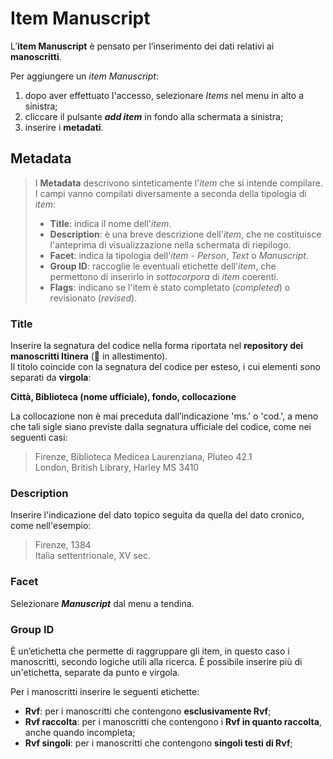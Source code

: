 # Item Manuscript

L’__**item Manuscript**__ è pensato per l’inserimento dei dati relativi ai **manoscritti**. 

Per aggiungere un _item Manuscript_:  
1. dopo aver effettuato l'accesso, selezionare _Items_ nel menu in alto a sinistra;  
2. cliccare il pulsante **_add item_** in fondo alla schermata a sinistra;  
3. inserire i **metadati**.

## Metadata 

>   I **Metadata** descrivono sinteticamente l'_item_ che si intende compilare. I campi vanno compilati diversamente a seconda della tipologia di _item_:  
>   * **Title**: indica il nome dell'_item_.  
>   * **Description**: è una breve descrizione dell'_item_, che ne costituisce l'anteprima di visualizzazione nella schermata di riepilogo.  
>   * **Facet**: indica la tipologia dell'_item_ - _Person_, _Text_ o _Manuscript_.   
>   * **Group ID**: raccoglie le eventuali etichette dell'_item_, che permettono di inserirlo in _sottocorpora_ di _item_ coerenti.   
>   * **Flags**: indicano se l'item è stato completato (_completed_) o revisionato (_revised_). 

### Title

Inserire la segnatura del codice nella forma riportata nel **repository dei manoscritti Itinera** (🚧 in allestimento).  
Il titolo coincide con la segnatura del codice per esteso, i cui elementi sono separati da **virgola**:

**Città, Biblioteca (nome ufficiale), fondo, collocazione**

La collocazione non è mai preceduta dall’indicazione 'ms.' o 'cod.', a meno che tali sigle siano previste dalla segnatura ufficiale del codice, come nei seguenti casi:  
> Firenze, Biblioteca Medicea Laurenziana, Pluteo 42.1  
> London, British Library, Harley MS 3410 </sub>


### Description
Inserire l'indicazione del dato topico seguita da quella del dato cronico, come nell'esempio:  
> Firenze, 1384  
> Italia settentrionale, XV sec.  


### Facet

Selezionare _**Manuscript**_ dal menu a tendina.

### Group ID

È un’etichetta che permette di raggruppare gli item, in questo caso i manoscritti, secondo logiche utili alla ricerca. È possibile inserire più di un'etichetta, separate da punto e virgola.

Per i manoscritti inserire le seguenti etichette:
* **Rvf**: per i manoscritti che contengono **esclusivamente Rvf**;
* **Rvf raccolta**: per i manoscritti che contengono i **Rvf in quanto raccolta**, anche quando incompleta;
* **Rvf singoli**: per i manoscritti che contengono **singoli testi di Rvf**;
